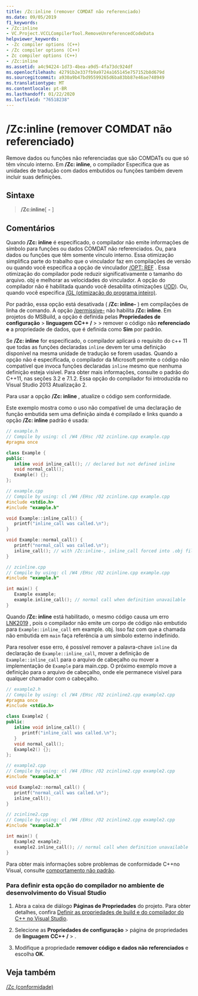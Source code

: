 ```yaml
---
title: /Zc:inline (remover COMDAT não referenciado)
ms.date: 09/05/2019
f1_keywords:
- /Zc:inline
- VC.Project.VCCLCompilerTool.RemoveUnreferencedCodeData
helpviewer_keywords:
- -Zc compiler options (C++)
- /Zc compiler options (C++)
- Zc compiler options (C++)
- /Zc:inline
ms.assetid: a4c94224-1d73-4bea-a9d5-4fa73dc924df
ms.openlocfilehash: 42791b2e337fb9a9724a165145e757152b8d679d
ms.sourcegitcommit: a930a9b47bd95599265d6ba83bb87e46ae748949
ms.translationtype: MT
ms.contentlocale: pt-BR
ms.lasthandoff: 01/22/2020
ms.locfileid: "76518238"
---
```

# <a name="zcinline-remove-unreferenced-comdat"></a>/Zc:inline (remover COMDAT não referenciado)

Remove dados ou funções não referenciadas que são COMDATs ou que só têm vínculo interno. Em **/Zc: inline**, o compilador Especifica que as unidades de tradução com dados embutidos ou funções também devem incluir suas definições.

## <a name="syntax"></a>Sintaxe

> **/Zc:inline**[ **-** ]

## <a name="remarks"></a>Comentários

Quando **/Zc: inline** é especificado, o compilador não emite informações de símbolo para funções ou dados COMDAT não referenciados. Ou, para dados ou funções que têm somente vínculo interno. Essa otimização simplifica parte do trabalho que o vinculador faz em compilações de versão ou quando você especifica a opção de vinculador [/OPT: REF](opt-optimizations.md) . Essa otimização do compilador pode reduzir significativamente o tamanho do arquivo. obj e melhorar as velocidades do vinculador. A opção do compilador não é habilitada quando você desabilita otimizações ([/OD](od-disable-debug.md)). Ou, quando você especifica [/GL (otimização do programa inteiro)](gl-whole-program-optimization.md).

Por padrão, essa opção está desativada ( **/Zc: inline-** ) em compilações de linha de comando. A opção [/permissive-](permissive-standards-conformance.md) não habilita **/Zc: inline**. Em projetos do MSBuild, a opção é definida pelas **Propriedades de configuração** > **linguagem** **CC++ /**  >  > remover o código não **referenciado e** a propriedade de dados, que é definida como **Sim** por padrão.

Se **/Zc: inline** for especificado, o compilador aplicará o requisito do c++ 11 que todas as funções declaradas `inline` devem ter uma definição disponível na mesma unidade de tradução se forem usadas. Quando a opção não é especificada, o compilador da Microsoft permite o código não compatível que invoca funções declaradas `inline` mesmo que nenhuma definição esteja visível. Para obter mais informações, consulte o padrão do C++11, nas seções 3.2 e 7.1.2. Essa opção do compilador foi introduzida no Visual Studio 2013 Atualização 2.

Para usar a opção **/Zc: inline** , atualize o código sem conformidade.

Este exemplo mostra como o uso não compatível de uma declaração de função embutida sem uma definição ainda é compilado e links quando a opção **/Zc: inline** padrão é usada:

```cpp
// example.h
// Compile by using: cl /W4 /EHsc /O2 zcinline.cpp example.cpp
#pragma once

class Example {
public:
   inline void inline_call(); // declared but not defined inline
   void normal_call();
   Example() {};
};
```

```cpp
// example.cpp
// Compile by using: cl /W4 /EHsc /O2 zcinline.cpp example.cpp
#include <stdio.h>
#include "example.h"

void Example::inline_call() {
   printf("inline_call was called.\n");
}

void Example::normal_call() {
   printf("normal_call was called.\n");
   inline_call(); // with /Zc:inline-, inline_call forced into .obj file
}
```

```cpp
// zcinline.cpp
// Compile by using: cl /W4 /EHsc /O2 zcinline.cpp example.cpp
#include "example.h"

int main() {
   Example example;
   example.inline_call(); // normal call when definition unavailable
}
```

Quando **/Zc: inline** está habilitado, o mesmo código causa um erro [LNK2019](../../error-messages/tool-errors/linker-tools-error-lnk2019.md) , pois o compilador não emite um corpo de código não embutido para `Example::inline_call` em example. obj. Isso faz com que a chamada não embutida em `main` faça referência a um símbolo externo indefinido.

Para resolver esse erro, é possível remover a palavra-chave `inline` da declaração de `Example::inline_call`, mover a definição de `Example::inline_call` para o arquivo de cabeçalho ou mover a implementação de `Example` para main.cpp. O próximo exemplo move a definição para o arquivo de cabeçalho, onde ele permanece visível para qualquer chamador com o cabeçalho.

```cpp
// example2.h
// Compile by using: cl /W4 /EHsc /O2 zcinline2.cpp example2.cpp
#pragma once
#include <stdio.h>

class Example2 {
public:
   inline void inline_call() {
      printf("inline_call was called.\n");
   }
   void normal_call();
   Example2() {};
};
```

```cpp
// example2.cpp
// Compile by using: cl /W4 /EHsc /O2 zcinline2.cpp example2.cpp
#include "example2.h"

void Example2::normal_call() {
   printf("normal_call was called.\n");
   inline_call();
}
```

```cpp
// zcinline2.cpp
// Compile by using: cl /W4 /EHsc /O2 zcinline2.cpp example2.cpp
#include "example2.h"

int main() {
   Example2 example2;
   example2.inline_call(); // normal call when definition unavailable
}
```

Para obter mais informações sobre problemas de conformidade C++no Visual, consulte [comportamento não padrão](../../cpp/nonstandard-behavior.md).

### <a name="to-set-this-compiler-option-in-the-visual-studio-development-environment"></a>Para definir esta opção do compilador no ambiente de desenvolvimento do Visual Studio

1. Abra a caixa de diálogo **Páginas de Propriedades** do projeto. Para obter detalhes, confira [Definir as propriedades de build e do compilador do C++ no Visual Studio](../working-with-project-properties.md).

1. Selecione as **Propriedades de configuração** > página de propriedades de **linguagem** **CC++ /**  > .

1. Modifique a propriedade **remover código e dados não referenciados** e escolha **OK**.

## <a name="see-also"></a>Veja também

[/Zc (conformidade)](zc-conformance.md)<br/>
